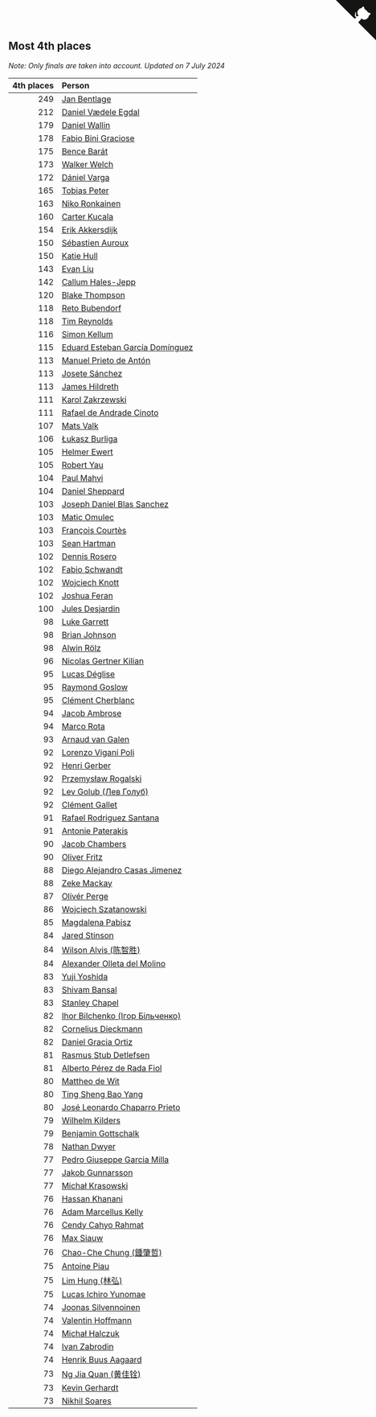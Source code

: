 ## Most 4th places

*Note: Only finals are taken into account.*
*Updated on  7 July 2024*

| 4th places | Person |
| ---: | :--- |
| 249 | [Jan Bentlage](https://www.worldcubeassociation.org/persons/2010BENT01) |
| 212 | [Daniel Vædele Egdal](https://www.worldcubeassociation.org/persons/2013EGDA01) |
| 179 | [Daniel Wallin](https://www.worldcubeassociation.org/persons/2013WALL03) |
| 178 | [Fabio Bini Graciose](https://www.worldcubeassociation.org/persons/2010GRAC02) |
| 175 | [Bence Barát](https://www.worldcubeassociation.org/persons/2008BARA01) |
| 173 | [Walker Welch](https://www.worldcubeassociation.org/persons/2011WELC01) |
| 172 | [Dániel Varga](https://www.worldcubeassociation.org/persons/2008VARG01) |
| 165 | [Tobias Peter](https://www.worldcubeassociation.org/persons/2014PETE03) |
| 163 | [Niko Ronkainen](https://www.worldcubeassociation.org/persons/2010RONK01) |
| 160 | [Carter Kucala](https://www.worldcubeassociation.org/persons/2015KUCA01) |
| 154 | [Erik Akkersdijk](https://www.worldcubeassociation.org/persons/2005AKKE01) |
| 150 | [Sébastien Auroux](https://www.worldcubeassociation.org/persons/2008AURO01) |
| 150 | [Katie Hull](https://www.worldcubeassociation.org/persons/2010HULL01) |
| 143 | [Evan Liu](https://www.worldcubeassociation.org/persons/2009LIUE01) |
| 142 | [Callum Hales-Jepp](https://www.worldcubeassociation.org/persons/2012HALE01) |
| 120 | [Blake Thompson](https://www.worldcubeassociation.org/persons/2010THOM03) |
| 118 | [Reto Bubendorf](https://www.worldcubeassociation.org/persons/2012BUBE01) |
| 118 | [Tim Reynolds](https://www.worldcubeassociation.org/persons/2005REYN01) |
| 116 | [Simon Kellum](https://www.worldcubeassociation.org/persons/2016KELL12) |
| 115 | [Eduard Esteban García Domínguez](https://www.worldcubeassociation.org/persons/2011EDUA01) |
| 113 | [Manuel Prieto de Antón](https://www.worldcubeassociation.org/persons/2015ANTO04) |
| 113 | [Josete Sánchez](https://www.worldcubeassociation.org/persons/2015SANC18) |
| 113 | [James Hildreth](https://www.worldcubeassociation.org/persons/2009HILD01) |
| 111 | [Karol Zakrzewski](https://www.worldcubeassociation.org/persons/2014ZAKR01) |
| 111 | [Rafael de Andrade Cinoto](https://www.worldcubeassociation.org/persons/2007CINO01) |
| 107 | [Mats Valk](https://www.worldcubeassociation.org/persons/2007VALK01) |
| 106 | [Łukasz Burliga](https://www.worldcubeassociation.org/persons/2013BURL01) |
| 105 | [Helmer Ewert](https://www.worldcubeassociation.org/persons/2015EWER01) |
| 105 | [Robert Yau](https://www.worldcubeassociation.org/persons/2009YAUR01) |
| 104 | [Paul Mahvi](https://www.worldcubeassociation.org/persons/2012MAHV01) |
| 104 | [Daniel Sheppard](https://www.worldcubeassociation.org/persons/2009SHEP01) |
| 103 | [Joseph Daniel Blas Sanchez](https://www.worldcubeassociation.org/persons/2016SANC08) |
| 103 | [Matic Omulec](https://www.worldcubeassociation.org/persons/2010OMUL02) |
| 103 | [François Courtès](https://www.worldcubeassociation.org/persons/2008COUR01) |
| 103 | [Sean Hartman](https://www.worldcubeassociation.org/persons/2016HART02) |
| 102 | [Dennis Rosero](https://www.worldcubeassociation.org/persons/2010ROSE03) |
| 102 | [Fabio Schwandt](https://www.worldcubeassociation.org/persons/2014SCHW02) |
| 102 | [Wojciech Knott](https://www.worldcubeassociation.org/persons/2011KNOT01) |
| 102 | [Joshua Feran](https://www.worldcubeassociation.org/persons/2011FERA01) |
| 100 | [Jules Desjardin](https://www.worldcubeassociation.org/persons/2010DESJ01) |
| 98 | [Luke Garrett](https://www.worldcubeassociation.org/persons/2017GARR05) |
| 98 | [Brian Johnson](https://www.worldcubeassociation.org/persons/2013JOHN10) |
| 98 | [Alwin Rölz](https://www.worldcubeassociation.org/persons/2016ROLZ01) |
| 96 | [Nicolas Gertner Kilian](https://www.worldcubeassociation.org/persons/2013GERT01) |
| 95 | [Lucas Déglise](https://www.worldcubeassociation.org/persons/2015DEGL01) |
| 95 | [Raymond Goslow](https://www.worldcubeassociation.org/persons/2014GOSL01) |
| 95 | [Clément Cherblanc](https://www.worldcubeassociation.org/persons/2014CHER05) |
| 94 | [Jacob Ambrose](https://www.worldcubeassociation.org/persons/2010AMBR01) |
| 94 | [Marco Rota](https://www.worldcubeassociation.org/persons/2009ROTA01) |
| 93 | [Arnaud van Galen](https://www.worldcubeassociation.org/persons/2006GALE01) |
| 92 | [Lorenzo Vigani Poli](https://www.worldcubeassociation.org/persons/2007POLI01) |
| 92 | [Henri Gerber](https://www.worldcubeassociation.org/persons/2014GERB01) |
| 92 | [Przemysław Rogalski](https://www.worldcubeassociation.org/persons/2013ROGA02) |
| 92 | [Lev Golub (Лев Голуб)](https://www.worldcubeassociation.org/persons/2014HOLU01) |
| 92 | [Clément Gallet](https://www.worldcubeassociation.org/persons/2004GALL02) |
| 91 | [Rafael Rodriguez Santana](https://www.worldcubeassociation.org/persons/2012SANT12) |
| 91 | [Antonie Paterakis](https://www.worldcubeassociation.org/persons/2012PATE01) |
| 90 | [Jacob Chambers](https://www.worldcubeassociation.org/persons/2017CHAM09) |
| 90 | [Oliver Fritz](https://www.worldcubeassociation.org/persons/2014FRIT02) |
| 88 | [Diego Alejandro Casas Jimenez](https://www.worldcubeassociation.org/persons/2014JIME05) |
| 88 | [Zeke Mackay](https://www.worldcubeassociation.org/persons/2015MACK06) |
| 87 | [Olivér Perge](https://www.worldcubeassociation.org/persons/2007PERG01) |
| 86 | [Wojciech Szatanowski](https://www.worldcubeassociation.org/persons/2011SZAT01) |
| 85 | [Magdalena Pabisz](https://www.worldcubeassociation.org/persons/2017PABI01) |
| 84 | [Jared Stinson](https://www.worldcubeassociation.org/persons/2014STIN01) |
| 84 | [Wilson Alvis (陈智胜)](https://www.worldcubeassociation.org/persons/2011ALVI01) |
| 84 | [Alexander Olleta del Molino](https://www.worldcubeassociation.org/persons/2008OLLE01) |
| 83 | [Yuji Yoshida](https://www.worldcubeassociation.org/persons/2015YOSH01) |
| 83 | [Shivam Bansal](https://www.worldcubeassociation.org/persons/2011BANS02) |
| 83 | [Stanley Chapel](https://www.worldcubeassociation.org/persons/2016CHAP04) |
| 82 | [Ihor Bilchenko (Ігор Більченко)](https://www.worldcubeassociation.org/persons/2011BILC01) |
| 82 | [Cornelius Dieckmann](https://www.worldcubeassociation.org/persons/2009DIEC01) |
| 82 | [Daniel Gracia Ortiz](https://www.worldcubeassociation.org/persons/2009ORTI01) |
| 81 | [Rasmus Stub Detlefsen](https://www.worldcubeassociation.org/persons/2014DETL01) |
| 81 | [Alberto Pérez de Rada Fiol](https://www.worldcubeassociation.org/persons/2011FIOL01) |
| 80 | [Mattheo de Wit](https://www.worldcubeassociation.org/persons/2015WITM01) |
| 80 | [Ting Sheng Bao Yang](https://www.worldcubeassociation.org/persons/2008BAOY01) |
| 80 | [José Leonardo Chaparro Prieto](https://www.worldcubeassociation.org/persons/2011CHAP01) |
| 79 | [Wilhelm Kilders](https://www.worldcubeassociation.org/persons/2010KILD02) |
| 79 | [Benjamin Gottschalk](https://www.worldcubeassociation.org/persons/2016GOTT01) |
| 78 | [Nathan Dwyer](https://www.worldcubeassociation.org/persons/2011DWYE02) |
| 77 | [Pedro Giuseppe Garcia Milla](https://www.worldcubeassociation.org/persons/2016MILL07) |
| 77 | [Jakob Gunnarsson](https://www.worldcubeassociation.org/persons/2015GUNN01) |
| 77 | [Michał Krasowski](https://www.worldcubeassociation.org/persons/2013KRAS02) |
| 76 | [Hassan Khanani](https://www.worldcubeassociation.org/persons/2018KHAN26) |
| 76 | [Adam Marcellus Kelly](https://www.worldcubeassociation.org/persons/2016KELL10) |
| 76 | [Cendy Cahyo Rahmat](https://www.worldcubeassociation.org/persons/2010RAHM02) |
| 76 | [Max Siauw](https://www.worldcubeassociation.org/persons/2017SIAU02) |
| 76 | [Chao-Che Chung (鍾肇哲)](https://www.worldcubeassociation.org/persons/2012CHON03) |
| 75 | [Antoine Piau](https://www.worldcubeassociation.org/persons/2008PIAU01) |
| 75 | [Lim Hung (林弘)](https://www.worldcubeassociation.org/persons/2016HUNG08) |
| 75 | [Lucas Ichiro Yunomae](https://www.worldcubeassociation.org/persons/2014YUNO01) |
| 74 | [Joonas Silvennoinen](https://www.worldcubeassociation.org/persons/2016SILV07) |
| 74 | [Valentin Hoffmann](https://www.worldcubeassociation.org/persons/2011HOFF02) |
| 74 | [Michał Halczuk](https://www.worldcubeassociation.org/persons/2006HALC01) |
| 74 | [Ivan Zabrodin](https://www.worldcubeassociation.org/persons/2012ZABR01) |
| 74 | [Henrik Buus Aagaard](https://www.worldcubeassociation.org/persons/2006BUUS01) |
| 73 | [Ng Jia Quan (黄佳铨)](https://www.worldcubeassociation.org/persons/2015QUAN03) |
| 73 | [Kevin Gerhardt](https://www.worldcubeassociation.org/persons/2013GERH01) |
| 73 | [Nikhil Soares](https://www.worldcubeassociation.org/persons/2015SOAR01) |


<a href="https://github.com/jonatanklosko/wca_statistics" class="github-corner" aria-label="View source on Github"><svg width="80" height="80" viewBox="0 0 250 250" style="fill:#151513; color:#fff; position: absolute; top: 0; border: 0; right: 0;" aria-hidden="true"><path d="M0,0 L115,115 L130,115 L142,142 L250,250 L250,0 Z"></path><path d="M128.3,109.0 C113.8,99.7 119.0,89.6 119.0,89.6 C122.0,82.7 120.5,78.6 120.5,78.6 C119.2,72.0 123.4,76.3 123.4,76.3 C127.3,80.9 125.5,87.3 125.5,87.3 C122.9,97.6 130.6,101.9 134.4,103.2" fill="currentColor" style="transform-origin: 130px 106px;" class="octo-arm"></path><path d="M115.0,115.0 C114.9,115.1 118.7,116.5 119.8,115.4 L133.7,101.6 C136.9,99.2 139.9,98.4 142.2,98.6 C133.8,88.0 127.5,74.4 143.8,58.0 C148.5,53.4 154.0,51.2 159.7,51.0 C160.3,49.4 163.2,43.6 171.4,40.1 C171.4,40.1 176.1,42.5 178.8,56.2 C183.1,58.6 187.2,61.8 190.9,65.4 C194.5,69.0 197.7,73.2 200.1,77.6 C213.8,80.2 216.3,84.9 216.3,84.9 C212.7,93.1 206.9,96.0 205.4,96.6 C205.1,102.4 203.0,107.8 198.3,112.5 C181.9,128.9 168.3,122.5 157.7,114.1 C157.9,116.9 156.7,120.9 152.7,124.9 L141.0,136.5 C139.8,137.7 141.6,141.9 141.8,141.8 Z" fill="currentColor" class="octo-body"></path></svg></a><style>.github-corner:hover .octo-arm{animation:octocat-wave 560ms ease-in-out}@keyframes octocat-wave{0%,100%{transform:rotate(0)}20%,60%{transform:rotate(-25deg)}40%,80%{transform:rotate(10deg)}}@media (max-width:500px){.github-corner:hover .octo-arm{animation:none}.github-corner .octo-arm{animation:octocat-wave 560ms ease-in-out}}</style>
